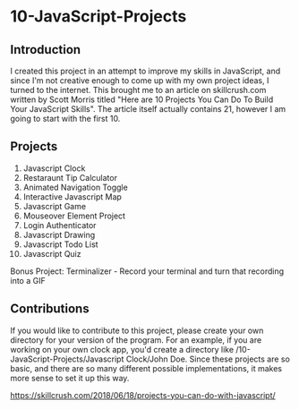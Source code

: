 # 10-JavaScript-Projects

## Introduction
I created this project in an attempt to improve my skills in JavaScript, and since I'm not creative enough to come up with my own project ideas, I turned to the internet. This brought me to an article on skillcrush.com written by Scott Morris titled "Here are 10 Projects You Can Do To Build Your JavaScript Skills". The article itself actually contains 21, however I am going to start with the first 10.

## Projects

1. Javascript Clock
2. Restaraunt Tip Calculator 
3. Animated Navigation Toggle 
4. Interactive Javascript Map
5. Javascript Game
6. Mouseover Element Project
7. Login Authenticator
8. Javascript Drawing
9. Javascript Todo List
10. Javascript Quiz

Bonus Project: Terminalizer - Record your terminal and turn that recording into a GIF

## Contributions 
If you would like to contribute to this project, please create your own directory for your version of the program. For an example, if you are working on your own clock app, you'd create a directory like /10-JavaScript-Projects/Javascript Clock/John Doe. Since these projects are so basic, and there are so many different possible implementations, it makes more sense to set it up this way. 


https://skillcrush.com/2018/06/18/projects-you-can-do-with-javascript/
